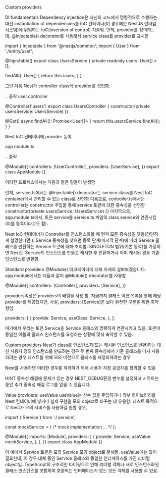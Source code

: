 Custom providers

DI fundamentals
Dependency injection은 자신의 코드에서 명령적으로 수행하는 대신 instantiation of dependencies를 IoC 컨테이너(이 경우에는 NestJS 런타임 시스템)에 위임하는 IoC(inversion of control) 기술임.
먼저, provider를 정의하는 데, @Injectable() decorator를 사용해서 service class를 provider로 표시함

import { Injectable } from '@nestjs/common';
import { User } from './entity/user';

@Injectable()
export class UsersService {
  private readonly users: User[] = [];

  findAll(): User[] {
    return this.users;
  }
}

그런 다음 Nest가 controller class에 provider를 삽입함.

.. 중략 user.controller

@Controller('users')
export class UsersController {
  constructor(private usersService: UsersService) {}

  @Get()
  async findAll(): Promise<User[]> {
    return this.usersService.findAll();
  }
}

Nest IoC 컨테이너에 provider 등록



app.module.ts

.. 중략

@Module({
  controllers: [UserController],
  providers: [UserService],
})
export class AppModule {}

이러한 프로세스에서는 다음과 같은 일들이 발생함

먼저, service.ts에서는 @Injectable() decorator는 service class를 Nest IoC container에서 관리할 수 있는 class로 선언함
다음으로, controller.ts에서는 controller는 constructor 주입을 통해 service 토큰에 대한 종속성을 선언함
constructor(private usersService: UsersService) {}
마지막으로, app.module.ts에서, 토큰 service를 service.ts 파일의 class service와 연관시킴(이를 등록이라고도 함).

Nest IoC 컨테이너가 Controller를 인스턴스화할 때 먼저 모든 종속성을 찾음(간단하게 설명한다면!). Service 종속성을 찾으면 등록 단계(마지막 단계)에 따라 Service 클래스를 반환하는 Service 토큰에 대해 조회함. SINGLETON 범위(기본 동작)를 가정하면 Nest는 Service의 인스턴스를 만들고 캐시한 후 반환하거나 이미 캐시된 경우 기존 인스턴스를 반환함.


Standard providers
@Module() 데코레이터에 대해 자세히 살펴보겠습니다. app.module에서는 다음과 같이 @Module() decorator를 사용함

@Module({
  controllers: [Controller],
  providers: [Service],
})

providers속성은 providers의 배열을 사용 함. 지금까지 클래스 이름 목록을 통해 해당 provider를 제공했지만, 사실, providers: [Service]은 보다 완전한 구문을 위한 축약형임

providers: [
  {
    provide: Service,
    useClass: Service,
  },
];

여기에서 우리는 토큰 Service을 Service 클래스와 명확하게 연관시키고 있음. 토큰이 동일한 이름의 클래스 인스턴스를 요청하는 상황에 맞춰 축약할 수 있음.


Custom providers
Nest가 class를 인스턴스화(또는 캐시된 인스턴스를 반환)하는 대신 사용자 정의 인스턴스를 만드려는 경우
두 번째 종속성에서 기존 클래스를 다시 사용하려는 경우
테스트를 위해 모의 버전으로 클래스를 재정의하려는 경우

Nest를 사용하면 이러한 경우를 처리하기 위해 사용자 지정 공급자를 정의할 수 있음

HINT
종속성 해결에 문제가 있는 경우 NEST_DEBUG환경 변수를 설정하고 시작하는 동안 추가 종속성 해결 로그를 얻을 수 있습니다.

Value providers: useValue
useValue는 상수 값을 주입하거나 외부 라이브러리를 Nest 컨테이너에 넣거나 실제 구현을 모의 object로 바꾸는 데 유용함. 테스트 목적으로 Nest가 모의 서비스를 사용하길 원할 경우,

import { Service } from './.service';

const mockService = {
  /* mock implementation
  ...
  */
};

@Module({
  imports: [Module],
  providers: [
    {
      provide: Service,
      useValue: mockService,
    },
  ],
})
export class AppModule {}

이 예에서 Service 토큰은 모의 Service 모의 object로 분해됨. useValue에는 값이 필요한데, 이 경우 대체 중인 Service 클래스와 동일한 인터페이스를 가진 리터럴 object임. 
TypeScript의 구조적인 타이핑으로 인해 리터럴 객체나 새로 인스턴스화된 클래스 인스턴스를 포함하여 호환되는 인터페이스가 있는 모든 객체를 사용할 수 있음.